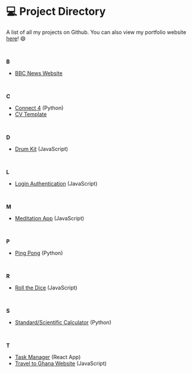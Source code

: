 # :computer: Project Directory

A list of all my projects on Github. You can also view my portfolio website [here](https://noelledonkor.com)! :smile:

<br>

**B**
- [BBC News Website](https://github.com/noelledons/bbc-website)

<br>

**C**
- [Connect 4](https://github.com/noelledons/connect-4) (Python)
- [CV Template](https://github.com/noelledons/cv-template)

<br>

**D**
- [Drum Kit](https://github.com/noelledons/drum-kit) (JavaScript)

<br>

**L**
- [Login Authentication](https://github.com/noelledons/login-authentication) (JavaScript)

<br>

**M**
- [Meditation App](https://github.com/noelledons/meditationapp.github.io) (JavaScript)

<br>

**P**
- [Ping Pong](https://github.com/noelledons/ping-pong) (Python)

<br>

**R**
- [Roll the Dice](https://github.com/noelledons/roll-the-dice) (JavaScript)

<br>

**S**
- [Standard/Scientific Calculator](https://github.com/noelledons/sci-stnd-calculator) (Python)

<br>

**T**
- [Task Manager](https://github.com/noelledons/task-manager) (React App)
- [Travel to Ghana Website](https://github.com/noelledons/travel-to-ghana) (JavaScript)
